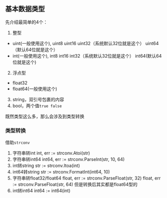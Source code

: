 ## 基本数据类型
先介绍最简单的4个：
1. 整型
 - uint(一般使用这个), uint8 uint16 uint32（系统默认32位就是这个） uint64（默认64位就是这个）
 - int(一般使用这个), int8 int16 int32（系统默认32位就是这个） int64(默认64位就是这个)
2. 浮点型
 - float32
 - float64(一般使用这个)
3. string，双引号包裹的内容
4. bool，两个值`true false`

既然类型这么多，那么会涉及到类型转换
### 类型转换
借助`strconv`
1. 字符串转int
int, err := strconv.Atoi(str)
2. 字符串转int64
int64, err := strconv.ParseInt(str, 10, 64)
3. int转string
str := strconv.Itoa(int)
4. int64转string
str := strconv.FormatInt(int64, 10)
5. 字符串转float32/float64
float, err := strconv.ParseFloat(str, 32)
float, err := strconv.ParseFloat(str, 64)
但是转换后其实都是float64型的
6. int转int64
int64 := int64(int)